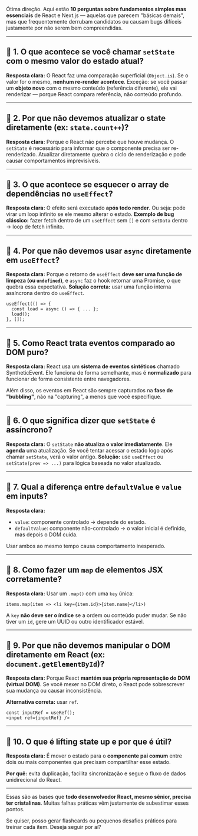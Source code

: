 Ótima direção. Aqui estão **10 perguntas sobre fundamentos simples mas essenciais** de React e Next.js — aquelas que parecem "básicas demais", mas que frequentemente derrubam candidatos ou causam bugs difíceis justamente por não serem bem compreendidas.

---

## 🔹 1. O que acontece se você chamar `setState` com o mesmo valor do estado atual?

**Resposta clara:**
O React faz uma comparação superficial (`Object.is`). Se o valor for o mesmo, **nenhum re-render acontece**.
Exceção: se você passar um **objeto novo** com o mesmo conteúdo (referência diferente), ele vai renderizar — porque React compara referência, não conteúdo profundo.

---

## 🔹 2. Por que não devemos atualizar o state diretamente (ex: `state.count++`)?

**Resposta clara:**
Porque o React não percebe que houve mudança. O `setState` é necessário para informar que o componente precisa ser re-renderizado.
Atualizar diretamente quebra o ciclo de renderização e pode causar comportamentos imprevisíveis.

---

## 🔹 3. O que acontece se esquecer o array de dependências no `useEffect`?

**Resposta clara:**
O efeito será executado **após todo render**. Ou seja: pode virar um loop infinito se ele mesmo alterar o estado.
**Exemplo de bug clássico:** fazer fetch dentro de um `useEffect` sem `[]` e com `setData` dentro → loop de fetch infinito.

---

## 🔹 4. Por que não devemos usar `async` diretamente em `useEffect`?

**Resposta clara:**
Porque o retorno de `useEffect` **deve ser uma função de limpeza (ou `undefined`)**, e `async` faz o hook retornar uma Promise, o que quebra essa expectativa.
**Solução correta:** usar uma função interna assíncrona dentro do `useEffect`.

```tsx
useEffect(() => {
  const load = async () => { ... };
  load();
}, []);
```

---

## 🔹 5. Como React trata eventos comparado ao DOM puro?

**Resposta clara:**
React usa um **sistema de eventos sintéticos** chamado SyntheticEvent. Ele funciona de forma semelhante, mas é **normalizado** para funcionar de forma consistente entre navegadores.

Além disso, os eventos em React são sempre capturados na **fase de "bubbling"**, não na "capturing", a menos que você especifique.

---

## 🔹 6. O que significa dizer que `setState` é assíncrono?

**Resposta clara:**
O `setState` **não atualiza o valor imediatamente**. Ele **agenda** uma atualização.
Se você tentar acessar o estado logo após chamar `setState`, verá o valor antigo.
**Solução:** use `useEffect` ou `setState(prev => ...)` para lógica baseada no valor atualizado.

---

## 🔹 7. Qual a diferença entre `defaultValue` e `value` em inputs?

**Resposta clara:**

* `value`: componente controlado → depende do estado.
* `defaultValue`: componente não-controlado → o valor inicial é definido, mas depois o DOM cuida.

Usar ambos ao mesmo tempo causa comportamento inesperado.

---

## 🔹 8. Como fazer um `map` de elementos JSX corretamente?

**Resposta clara:**
Usar um `.map()` com uma `key` única:

```tsx
items.map(item => <li key={item.id}>{item.name}</li>)
```

A `key` **não deve ser o índice** se a ordem ou conteúdo puder mudar.
Se não tiver um `id`, gere um UUID ou outro identificador estável.

---

## 🔹 9. Por que não devemos manipular o DOM diretamente em React (ex: `document.getElementById`)?

**Resposta clara:**
Porque React **mantém sua própria representação do DOM (virtual DOM)**. Se você mexer no DOM direto, o React pode sobrescrever sua mudança ou causar inconsistência.

**Alternativa correta:** usar `ref`.

```tsx
const inputRef = useRef();
<input ref={inputRef} />
```

---

## 🔹 10. O que é lifting state up e por que é útil?

**Resposta clara:**
É mover o estado para o **componente pai comum** entre dois ou mais componentes que precisam compartilhar esse estado.

**Por quê:** evita duplicação, facilita sincronização e segue o fluxo de dados unidirecional do React.

---

Essas são as bases que **todo desenvolvedor React, mesmo sênior, precisa ter cristalinas**. Muitas falhas práticas vêm justamente de subestimar esses pontos.

Se quiser, posso gerar flashcards ou pequenos desafios práticos para treinar cada item. Deseja seguir por aí?
